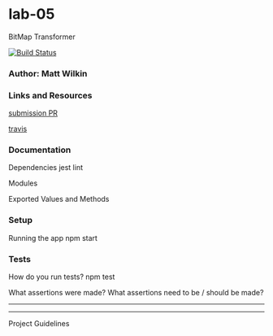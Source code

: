# lab-05
BitMap Transformer

[![Build Status](https://www.travis-ci.com/mwilkin-401-advanced-javascript/lab-04.svg?branch=master)](https://www.travis-ci.com/mwilkin-401-advanced-javascript/lab-05)

### Author: Matt Wilkin

### Links and Resources
[submission PR](https://github.com/mwilkin-401-advanced-javascript/lab-05/pull/1)

[travis](https://www.travis-ci.com/mwilkin-401-advanced-javascript/lab-05)

### Documentation

Dependencies
jest
lint

Modules


Exported Values and Methods


### Setup

Running the app
npm start

### Tests
How do you run tests?
npm test

What assertions were made?
What assertions need to be / should be made?

_________________
_________________

Project Guidelines